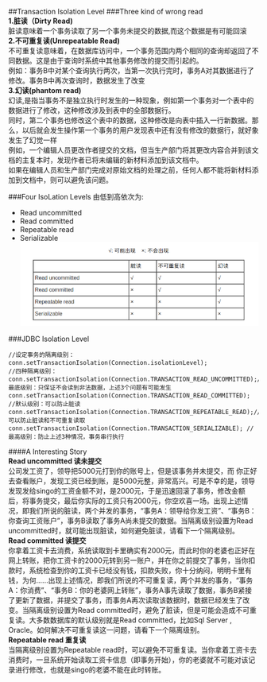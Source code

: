##Transaction Isolation Level
###Three kind of wrong read      
**1.脏读（Dirty Read)**             
脏读意味着一个事务读取了另一个事务未提交的数据,而这个数据是有可能回滚           
**2.不可重复读(Unrepeatable Read)**           
不可重复读意味着，在数据库访问中，一个事务范围内两个相同的查询却返回了不同数据。这是由于查询时系统中其他事务修改的提交而引起的。          
例如：事务B中对某个查询执行两次，当第一次执行完时，事务A对其数据进行了修改。事务B中再次查询时，数据发生了改变              
**3.幻读(phantom read)**                          
幻读,是指当事务不是独立执行时发生的一种现象，例如第一个事务对一个表中的数据进行了修改，这种修改涉及到表中的全部数据行。             
同时，第二个事务也修改这个表中的数据，这种修改是向表中插入一行新数据。那么，以后就会发生操作第一个事务的用户发现表中还有没有修改的数据行，就好象发生了幻觉一样            
例如，一个编辑人员更改作者提交的文档，但当生产部门将其更改内容合并到该文档的主复本时，发现作者已将未编辑的新材料添加到该文档中。                    
如果在编辑人员和生产部门完成对原始文档的处理之前，任何人都不能将新材料添加到文档中，则可以避免该问题。                    
        
         
###Four IsoLation Levels
由低到高依次为:             
- Read uncommitted         
- Read committed        
- Repeatable read       
- Serializable                                                                               
![IsolationLevelTable](/src/picture/Isolation_Level.png)                      
                    
   
###JDBC Isolation Level       
``` 
//设定事务的隔离级别：
conn.setTransactionIsolation(Connection.isolationLevel);
//四种隔离级别： 
conn.setTransactionIsolation(Connection.TRANSACTION_READ_UNCOMMITTED);//最底级别：只保证不会读到非法数据，上述3个问题有可能发生 
conn.setTransactionIsolation(Connection.TRANSACTION_READ_COMMITTED); //默认级别：可以防止脏读 
conn.setTransactionIsolation(Connection.TRANSACTION_REPEATABLE_READ);//可以防止脏读和不可重复读取 
conn.setTransactionIsolation(Connection.TRANSACTION_SERIALIZABLE); //最高级别：防止上述3种情况，事务串行执行 
```     
        
####A Interesting Story   
**Read uncommitted 读未提交**               
公司发工资了，领导把5000元打到你的账号上，但是该事务并未提交，而 你正好去查看账户，发现工资已经到账，是5000元整，非常高兴。可是不幸的是，领导发现发给singo的工资金额不对，是2000元，于是迅速回滚了事务，修改金额后，将事务提交，最后你实际的工资只有2000元，你空欢喜一场。出现上述情况，即我们所说的脏读，两个并发的事务，“事务A：领导给你发工资”、“事务B：你查询工资账户”，事务B读取了事务A尚未提交的数据。当隔离级别设置为Read uncommitted时，就可能出现脏读，如何避免脏读，请看下一个隔离级别。                
**Read committed 读提交**            
你拿着工资卡去消费，系统读取到卡里确实有2000元，而此时你的老婆也正好在网上转账，把你工资卡的2000元转到另一账户，并在你之前提交了事务，当你扣款时，系统检查到你的工资卡已经没有钱，扣款失败，你十分纳闷，明明卡里有钱，为何......出现上述情况，即我们所说的不可重复读，两个并发的事务，“事务A：你消费”、“事务B：你的老婆网上转账”，事务A事先读取了数据，事务B紧接了更新了数据，并提交了事务，而事务A再次读取该数据时，数据已经发生了改变。当隔离级别设置为Read committed时，避免了脏读，但是可能会造成不可重复读。大多数数据库的默认级别就是Read committed，比如Sql Server , Oracle。如何解决不可重复读这一问题，请看下一个隔离级别。           
**Repeatable read 重复读**         
当隔离级别设置为Repeatable read时，可以避免不可重复读。当你拿着工资卡去消费时，一旦系统开始读取工资卡信息（即事务开始），你的老婆就不可能对该记录进行修改，也就是singo的老婆不能在此时转账。          
             

        
                     


